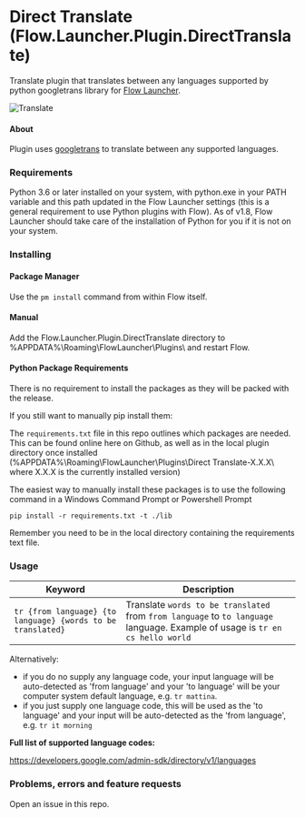 # Direct Translate (Flow.Launcher.Plugin.DirectTranslate)

Translate plugin that translates between any languages supported by python googletrans library for [Flow Launcher](https://github.com/Flow-Launcher/Flow.Launcher).

![Translate](https://i.imgur.com/mVxnBk1.gif)

#### About


Plugin uses [googletrans](https://github.com/ssut/py-googletrans) to translate between any supported languages.


### Requirements

Python 3.6 or later installed on your system, with python.exe in your PATH variable and this path updated in the Flow Launcher settings (this is a general requirement to use Python plugins with Flow). As of v1.8, Flow Launcher should take care of the installation of Python for you if it is not on your system.


### Installing

#### Package Manager

Use the `pm install` command from within Flow itself.

#### Manual

Add the Flow.Launcher.Plugin.DirectTranslate directory to %APPDATA%\Roaming\FlowLauncher\Plugins\ and restart Flow.

#### Python Package Requirements

There is no requirement to install the packages as they will be packed with the release. 

If you still want to manually pip install them:

The `requirements.txt` file in this repo outlines which packages are needed. This can be found online here on Github, as well as in the local plugin directory once installed (%APPDATA%\Roaming\FlowLauncher\Plugins\Direct Translate-X.X.X\ where X.X.X is the currently installed version)

The easiest way to manually install these packages is to use the following command in a Windows Command Prompt or Powershell Prompt

`pip install -r requirements.txt -t ./lib`

Remember you need to be in the local directory containing the requirements text file.

### Usage

| Keyword                                                          | Description                                 |
| ---------------------------------------------------------------- | ------------------------------------------- |
| `tr {from language} {to language} {words to be translated}` | Translate `words to be translated` from `from language` to `to language` language. Example of usage is `tr en cs hello world` |

Alternatively:
- if you do no supply any language code, your input language will be auto-detected as 'from language' and your 'to language' will be your computer system default language, e.g. `tr mattina`.
- if you just supply one language code, this will be used as the 'to language' and your input will be auto-detected as the 'from language', e.g. `tr it morning`

**Full list of supported language codes:**

https://developers.google.com/admin-sdk/directory/v1/languages

### Problems, errors and feature requests

Open an issue in this repo.
